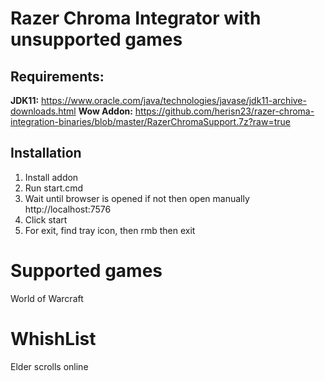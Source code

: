 # Razer Chroma Integrator with unsupported games


## Requirements:

**JDK11:** https://www.oracle.com/java/technologies/javase/jdk11-archive-downloads.html
**Wow Addon:** https://github.com/herisn23/razer-chroma-integration-binaries/blob/master/RazerChromaSupport.7z?raw=true

## Installation
1) Install addon
2) Run start.cmd
3) Wait until browser is opened if not then open manually http://localhost:7576
4) Click start
5) For exit, find tray icon, then rmb then exit 

# Supported games
World of Warcraft

# WhishList
Elder scrolls online
